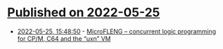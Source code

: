# [Published on 2022-05-25](index.md)

* [2022-05-25, 15:48:50](https://news.ycombinator.com/item?id=31506240) - [MicroFLENG – concurrent logic programming for CP/M, C64 and the “uxn” VM](http://www.call-with-current-continuation.org/microfleng/microfleng.html)
